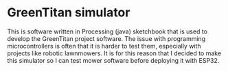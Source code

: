 # GreenTitan simulator

This is software written in Processing (java) sketchbook that is used to develop the GreenTitan project software. The issue with programming microcontrollers is often that it is harder to test them, especially with projects like robotic lawnmowers. It is for this reason that I decided to make this simulator so I can test mower software before deploying it with ESP32.
